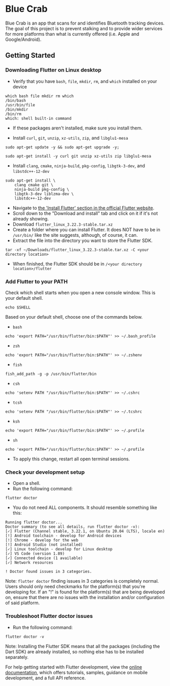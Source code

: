# Blue Crab

Blue Crab is an app that scans for and identifies Bluetooth tracking devices. The goal of this project is to prevent stalking and to provide wider services for more platforms than what is currently offered (i.e. Apple and Google/Android).

## Getting Started
### Downloading Flutter on Linux desktop
- Verify that you have `bash`, `file`, `mkdir`, `rm`, and `which` installed on your device
```
which bash file mkdir rm which
/bin/bash
/usr/bin/file
/bin/mkdir
/bin/rm
which: shell built-in command
```
- If these packages aren't installed, make sure you install them.

- Install `curl`, `git`, `unzip`, `xz-utils`, `zip`, and `libglu1-mesa`
```
sudo apt-get update -y && sudo apt-get upgrade -y;
```
```
sudo apt-get install -y curl git unzip xz-utils zip libglu1-mesa
```

- Install `clang`, `cmake`, `ninja-build`, `pkg-config`, `libgtk-3-dev`, and `libstdc++-12-dev`
```
sudo apt-get install \
    clang cmake git \
    ninja-build pkg-config \
    libgtk-3-dev liblzma-dev \
    libstdc++-12-dev
```

- Navigate to [the 'Install Flutter' section in the official Flutter website](https://docs.flutter.dev/get-started/install).
- Scroll down to the "Download and install" tab and click on it if it's not already showing.
- Download `flutter_linux_3.22.3-stable.tar.xz`
- Create a folder where you can install Flutter. It does NOT have to be in `/usr/bin/` like the site suggests, although, of course, it can.
- Extract the file into the directory you want to store the Flutter SDK.
```
tar -xf ~/Downloads/flutter_linux_3.22.3-stable.tar.xz -C <your directory location>
```
- When finished, the Flutter SDK should be in `/<your directory location>/flutter`

### Add Flutter to your PATH
Check which shell starts when you open a new console window. This is your default shell.
```
echo $SHELL
```
Based on your default shell, choose one of the commands below.
- `bash`
```
echo 'export PATH="/usr/bin/flutter/bin:$PATH"' >> ~/.bash_profile
```
- `zsh`
```
echo 'export PATH="/usr/bin/flutter/bin:$PATH"' >> ~/.zshenv
```
- `fish`
```
fish_add_path -g -p /usr/bin/flutter/bin
```
- `csh`
```
echo 'setenv PATH "/usr/bin/flutter/bin:$PATH"' >> ~/.cshrc
```
- `tcsh`
```
echo 'setenv PATH "/usr/bin/flutter/bin:$PATH"' >> ~/.tcshrc
```
- `ksh`
```
echo 'export PATH="/usr/bin/flutter/bin:$PATH"' >> ~/.profile
```
- `sh`
```
echo 'export PATH="/usr/bin/flutter/bin:$PATH"' >> ~/.profile
```
- To apply this change, restart all open terminal sessions.

### Check your development setup
- Open a shell.
- Run the following command:
```
flutter doctor
```
- You do not need ALL components. It should resemble something like this:
```
Running flutter doctor...
Doctor summary (to see all details, run flutter doctor -v):
[✓] Flutter (Channel stable, 3.22.1, on Ubuntu 20.04 (LTS), locale en)
[!] Android toolchain - develop for Android devices
[!] Chrome - develop for the web
[!] Android Studio (not installed)
[✓] Linux toolchain - develop for Linux desktop
[✓] VS Code (version 1.89)
[✓] Connected device (1 available)
[✓] Network resources

! Doctor found issues in 3 categories.
```
Note: `flutter doctor` finding issues in 3 categories is completely normal. Users should only need checkmarks for the platform(s) that you're developing for. If an "!" is found for the platform(s) that are being developed on, ensure that there are no issues with the installation and/or configuration of said platform.

### Troubleshoot Flutter doctor issues
- Run the following command:
```
flutter doctor -v
```

Note: Installing the Flutter SDK means that all the packages (including the Dart SDK) are already installed, so nothing else has to be installed separately.

For help getting started with Flutter development, view the
[online documentation](https://docs.flutter.dev/), which offers tutorials,
samples, guidance on mobile development, and a full API reference.

